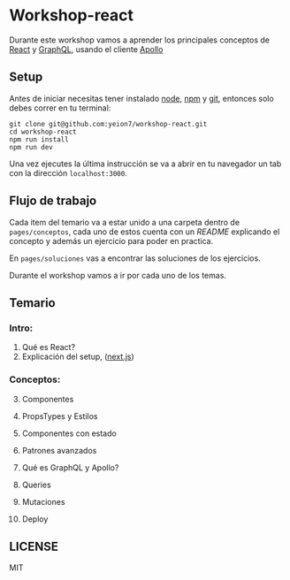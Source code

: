 # Workshop-react

Durante este workshop vamos a aprender los principales conceptos de [React](https://reactjs.org/) y [GraphQL](http://graphql.org/), usando el cliente [Apollo](https://www.apollographql.com/client/)

## Setup

Antes de iniciar necesitas tener instalado [node](https://nodejs.org/es/), [npm](https://www.npmjs.com/) y [git](https://git-scm.com/), entonces solo debes correr en tu terminal:

```
git clone git@github.com:yeion7/workshop-react.git
cd workshop-react
npm run install
npm run dev
```

Una vez ejecutes la última instrucción se va a abrir en tu navegador un tab con la dirección `localhost:3000`.

## Flujo de trabajo

Cada item del temario va a estar unido a una carpeta dentro de `pages/conceptos`, cada uno de estos cuenta con un _README_ explicando el concepto y además un ejercicio para poder en practica.

En `pages/soluciones` vas a encontrar las soluciones de los ejercicios.

Durante el workshop vamos a ir por cada uno de los temas.

## Temario

### Intro:

1. Qué es React?
2. Explicación del setup, ([next.js](https://github.com/zeit/next.js/))

### Conceptos:

3. Componentes
4. PropsTypes y Estilos
5. Componentes con estado
6. Patrones avanzados

7. Qué es GraphQL y Apollo?
8. Queries
9. Mutaciones

10. Deploy

## LICENSE

MIT
